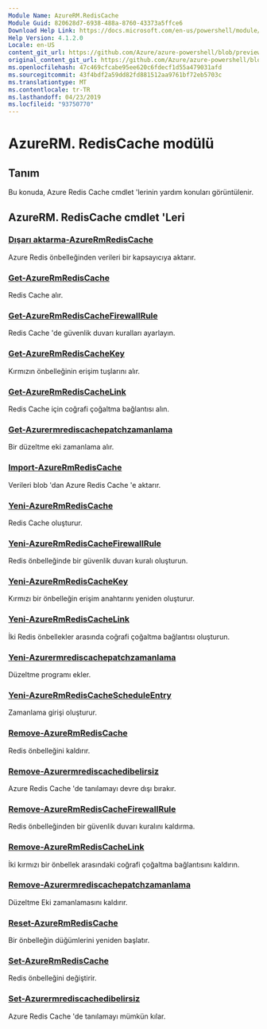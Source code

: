 ```yaml
---
Module Name: AzureRM.RedisCache
Module Guid: 820628d7-6938-488a-8760-43373a5ffce6
Download Help Link: https://docs.microsoft.com/en-us/powershell/module/azurerm.rediscache
Help Version: 4.1.2.0
Locale: en-US
content_git_url: https://github.com/Azure/azure-powershell/blob/preview/src/ResourceManager/RedisCache/Commands.RedisCache/help/AzureRM.RedisCache.md
original_content_git_url: https://github.com/Azure/azure-powershell/blob/preview/src/ResourceManager/RedisCache/Commands.RedisCache/help/AzureRM.RedisCache.md
ms.openlocfilehash: 47c469cfcabe95ee620c6fdecf1d55a479031afd
ms.sourcegitcommit: 43f4bdf2a59dd82fd881512aa9761bf72eb5703c
ms.translationtype: MT
ms.contentlocale: tr-TR
ms.lasthandoff: 04/23/2019
ms.locfileid: "93750770"
---
```

# AzureRM. RedisCache modülü
## Tanım
Bu konuda, Azure Redis Cache cmdlet 'lerinin yardım konuları görüntülenir.

## AzureRM. RedisCache cmdlet 'Leri
### [Dışarı aktarma-AzureRmRedisCache](Export-AzureRmRedisCache.md)
Azure Redis önbelleğinden verileri bir kapsayıcıya aktarır.

### [Get-AzureRmRedisCache](Get-AzureRmRedisCache.md)
Redis Cache alır.

### [Get-AzureRmRedisCacheFirewallRule](Get-AzureRmRedisCacheFirewallRule.md)
Redis Cache 'de güvenlik duvarı kuralları ayarlayın.

### [Get-AzureRmRedisCacheKey](Get-AzureRmRedisCacheKey.md)
Kırmızın önbelleğinin erişim tuşlarını alır.

### [Get-AzureRmRedisCacheLink](Get-AzureRmRedisCacheLink.md)
Redis Cache için coğrafi çoğaltma bağlantısı alın.

### [Get-Azurermrediscachepatchzamanlama](Get-AzureRmRedisCachePatchSchedule.md)
Bir düzeltme eki zamanlama alır.

### [Import-AzureRmRedisCache](Import-AzureRmRedisCache.md)
Verileri blob 'dan Azure Redis Cache 'e aktarır.

### [Yeni-AzureRmRedisCache](New-AzureRmRedisCache.md)
Redis Cache oluşturur.

### [Yeni-AzureRmRedisCacheFirewallRule](New-AzureRmRedisCacheFirewallRule.md)
Redis önbelleğinde bir güvenlik duvarı kuralı oluşturun.

### [Yeni-AzureRmRedisCacheKey](New-AzureRmRedisCacheKey.md)
Kırmızı bir önbelleğin erişim anahtarını yeniden oluşturur.

### [Yeni-AzureRmRedisCacheLink](New-AzureRmRedisCacheLink.md)
İki Redis önbellekler arasında coğrafi çoğaltma bağlantısı oluşturun.

### [Yeni-Azurermrediscachepatchzamanlama](New-AzureRmRedisCachePatchSchedule.md)
Düzeltme programı ekler.

### [Yeni-AzureRmRedisCacheScheduleEntry](New-AzureRmRedisCacheScheduleEntry.md)
Zamanlama girişi oluşturur.

### [Remove-AzureRmRedisCache](Remove-AzureRmRedisCache.md)
Redis önbelleğini kaldırır.

### [Remove-Azurermrediscachedibelirsiz](Remove-AzureRmRedisCacheDiagnostics.md)
Azure Redis Cache 'de tanılamayı devre dışı bırakır.

### [Remove-AzureRmRedisCacheFirewallRule](Remove-AzureRmRedisCacheFirewallRule.md)
Redis önbelleğinden bir güvenlik duvarı kuralını kaldırma.

### [Remove-AzureRmRedisCacheLink](Remove-AzureRmRedisCacheLink.md)
İki kırmızı bir önbellek arasındaki coğrafi çoğaltma bağlantısını kaldırın.

### [Remove-Azurermrediscachepatchzamanlama](Remove-AzureRmRedisCachePatchSchedule.md)
Düzeltme Eki zamanlamasını kaldırır.

### [Reset-AzureRmRedisCache](Reset-AzureRmRedisCache.md)
Bir önbelleğin düğümlerini yeniden başlatır.

### [Set-AzureRmRedisCache](Set-AzureRmRedisCache.md)
Redis önbelleğini değiştirir.

### [Set-Azurermrediscachedibelirsiz](Set-AzureRmRedisCacheDiagnostics.md)
Azure Redis Cache 'de tanılamayı mümkün kılar.

